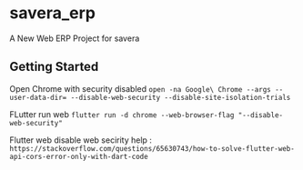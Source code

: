 # savera_erp

A New Web ERP Project for savera

## Getting Started

Open Chrome with security disabled
``
open -na Google\ Chrome --args --user-data-dir= --disable-web-security --disable-site-isolation-trials
``

FLutter run web
``
flutter run -d chrome --web-browser-flag "--disable-web-security"
``

Flutter web disable web secirity help :
``
https://stackoverflow.com/questions/65630743/how-to-solve-flutter-web-api-cors-error-only-with-dart-code
``

##  
